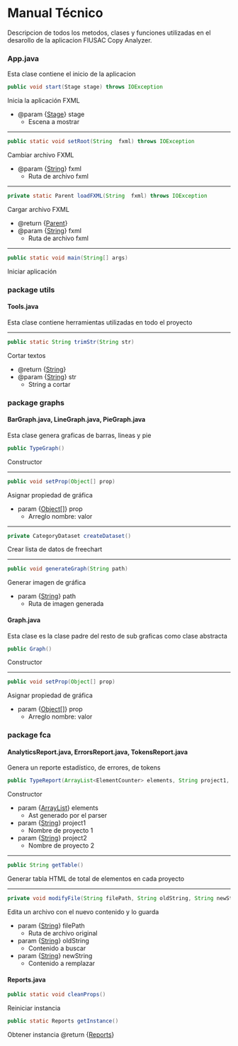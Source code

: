 # Manual Técnico
Descripcion de todos los metodos, clases y funciones utilizadas en el desarollo de la aplicacion FIUSAC Copy Analyzer.

### App.java
Esta clase contiene el inicio de la aplicacion
```java
public void start(Stage stage) throws IOException
```
Inicia la aplicación FXML
* @param {[Stage](#)} stage
	* Escena a mostrar
---
```java
public static void setRoot(String  fxml) throws IOException
```
Cambiar archivo FXML
* @param {[String](#)} fxml
	* Ruta de archivo fxml

---
```java
private static Parent loadFXML(String  fxml) throws IOException
```
Cargar archivo FXML
*  @return {[Parent](#)}
* @param {[String](#)} fxml
	* Ruta de archivo fxml

---
```java
public static void main(String[] args)
```
Iniciar aplicación

### package utils
#### Tools.java
Esta clase contiene herramientas utilizadas en todo el proyecto

---
```java
public static String trimStr(String str)
```
Cortar textos
* @return {[String](#)}
* @param {[String](#)} str
	* String a cortar
	
### package graphs
#### BarGraph.java, LineGraph.java, PieGraph.java
Esta clase genera graficas de barras, lineas y pie

```java
public TypeGraph()
```
Constructor

---
```java
public void setProp(Object[] prop)
```
Asignar propiedad de gráfica
* param {[Object[]](#)} prop
	* Arreglo nombre: valor
---
```java
private CategoryDataset createDataset()
```
Crear lista de datos de freechart

---
```java
public void generateGraph(String path)
```
Generar imagen de gráfica
* param {[String](#)} path
	* Ruta de imagen generada

#### Graph.java
Esta clase es la clase padre del resto de sub graficas como clase abstracta

```java
public Graph()
```
Constructor

---
```java
public void setProp(Object[] prop)
```
Asignar propiedad de gráfica
* param {[Object[]](#)} prop
	* Arreglo nombre: valor

### package fca
#### AnalyticsReport.java,  ErrorsReport.java, TokensReport.java
Genera un reporte estadístico, de errores, de tokens
```java
public TypeReport(ArrayList<ElementCounter> elements, String project1, String project2) 
```
Constructor
* param {[ArrayList<ElementCounter>](#)} elements
	* Ast generado por el parser
* param {[String](#)} project1
	* Nombre de proyecto 1
* param {[String](#)} project2
	* Nombre de proyecto 2
---
```java
public String getTable()
```
Generar tabla HTML de total de elementos en cada proyecto

---

```java
private void modifyFile(String filePath, String oldString, String newString)
```
Edita un archivo con el nuevo contenido y lo guarda
* param {[String](#)} filePath
	* Ruta de archivo original
* param {[String](#)} oldString
	* Contenido a buscar
* param {[String](#)} newString
	* Contenido a remplazar

#### Reports.java
```java
public static void cleanProps() 
```
Reiniciar instancia

```java
public static Reports getInstance() 
```
Obtener instancia
@return {[Reports](#)}

